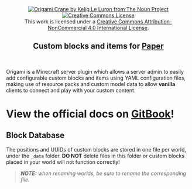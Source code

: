 <div align=center>
    <a href="https://thenounproject.com/browse/icons/term/origami-crane/"><img title="Origami Crane by Kelig Le Luron from The Noun Project" src="https://github.com/iCrazyBlaze/CustomItemsPlugin/blob/master/origami-logo.png?raw=true" align="center" style="max-width: 600px"></a>
  <a rel="license" href="http://creativecommons.org/licenses/by-nc/4.0/"><img alt="Creative Commons License" style="border-width:0" src="https://i.creativecommons.org/l/by-nc/4.0/88x31.png" /></a><br />This work is licensed under a <a rel="license" href="http://creativecommons.org/licenses/by-nc/4.0/">Creative Commons Attribution-NonCommercial 4.0 International License</a>.
    <br />
    <p><h2>Custom blocks and items for <a href="https://papermc.io">Paper</a></h2></p>
  <br />
</div>

Origami is a Minecraft server plugin which allows a server admin to easily add configurable custom
blocks and
items using YAML configuration files, making use of
resource packs and custom model data to allow **vanilla** clients to connect and play with your custom content.

# View the official docs on [GitBook](https://btarg.gitbook.io/origami-docs/)!

## Block Database

The positions and UUIDs of custom blocks are stored in one file per world, under the `_data` folder. **DO NOT** delete
files
in this folder or custom blocks placed in your world will not function correctly!
> ***NOTE:*** *when renaming worlds, be sure to rename the corresponding file.*

